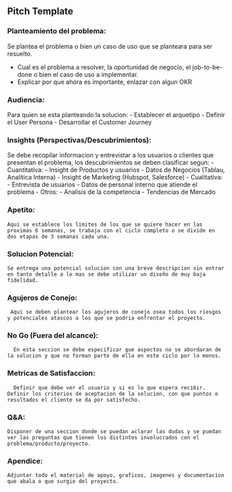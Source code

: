 ## Pitch Template
### Planteamiento del problema: 
  Se plantea el problema o bien un caso de uso que se planteara para ser resuelto.
  
  - Cual es el problema a resolver, la oportunidad de negocio, el job-to-be-done o bien el caso de uso a implementar.
  - Explicar por que ahora es importante, enlazar con algun OKR

### Audiencia:
  Para quien se esta planteando la solucion:
    - Establecer el arquetipo
    - Definir el User Persona
    - Desarrollar el Customer Journey

### Insights (Perspectivas/Descubrimientos):
  Se debe recopilar informacion y entrevistar a los usuarios o clientes que presentan el problema, los descubrimientos se deben clasificar segun:
    - Cuantitativa:
      - Insight de Productos y usuarios
      - Datos de Negocios (Tablau, Analitica Interna)
      - Insight de Marketing (Hubspot, Salesforce)
    - Cualitativa:
      - Entrevista de usuarios
      - Datos de personal interno que atiende el problema
    - Otros:
      - Analisis de la competencia
      - Tendencias de Mercado

  ### Apetito:
    Aqui se establece los limites de los que se quiere hacer en las proximas 6 semanas, se trabaja con el ciclo completo o se divide en dos etapas de 3 semanas cada una.

  ### Solucion Potencial:
    Se entrega una potencial solucion con una breve descripcion sin entrar en tanto detalle a lo mas se debe utilizar un diseño de muy baja fidelidad.

  ### Agujeros de Conejo:
     Aqui se deben plantear los agujeros de conejo osea todos los riesgos y potenciales atascos a los que se podria enfrentar el proyecto.

  ### No Go (Fuera del alcance):
      En esta seccion se debe especificar que aspectos no se abordaran de la solucion y que no forman parte de ella en este ciclo por lo menos.

  ### Metricas de Satisfaccion:
      Definir que debe ver el usuario y si es lo que espera recibir. Definir los criterios de aceptacion de la solucion, con que puntos o resultados el cliente se da por satisfecho.

  ### Q&A:
    Disponer de una seccion donde se puedan aclarar las dudas y se puedan ver las preguntas que tienen los distintos involucrados con el problema/producto/proyecto.

  ### Apendice:
    Adjuntar todo el material de apoyo, graficos, imagenes y documentacion que abala o que surgio del proyecto.
